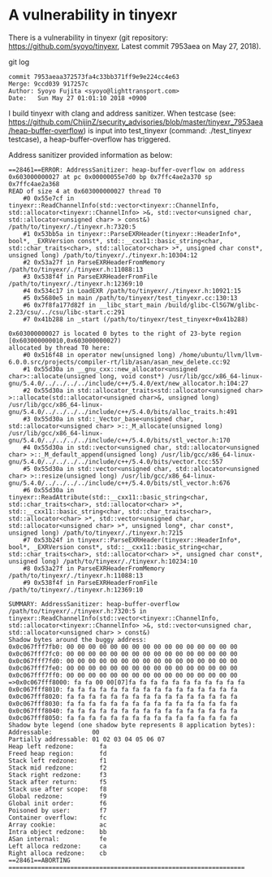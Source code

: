 # A vulnerability in tinyexr
There is a vulnerability in tinyexr (git repository: https://github.com/syoyo/tinyexr, Latest commit 7953aea on May 27, 2018).

git log 

    commit 7953aeaa372573fa4c33bb371ff9e9e224cc4e63
    Merge: 9ccd039 917257c
    Author: Syoyo Fujita <syoyo@lighttransport.com>
    Date:   Sun May 27 01:01:10 2018 +0900

I build tinyexr with clang and address sanitizer. When testcase (see: https://github.com/ChijinZ/security_advisories/blob/master/tinyexr_7953aea/heap-buffer-overflow) is input into test_tinyexr (command: ./test_tinyexr testcase), a heap-buffer-overflow has triggered.

Address sanitizer provided information as below: 

    ==28461==ERROR: AddressSanitizer: heap-buffer-overflow on address 0x603000000027 at pc 0x00000055e7d0 bp 0x7ffc4ae2a370 sp 0x7ffc4ae2a368
    READ of size 4 at 0x603000000027 thread T0
        #0 0x55e7cf in tinyexr::ReadChannelInfo(std::vector<tinyexr::ChannelInfo, std::allocator<tinyexr::ChannelInfo> >&, std::vector<unsigned char, std::allocator<unsigned char> > const&) /path/to/tinyexr/./tinyexr.h:7320:5
        #1 0x53bb5a in tinyexr::ParseEXRHeader(tinyexr::HeaderInfo*, bool*, _EXRVersion const*, std::__cxx11::basic_string<char, std::char_traits<char>, std::allocator<char> >*, unsigned char const*, unsigned long) /path/to/tinyexr/./tinyexr.h:10304:12
        #2 0x53a27f in ParseEXRHeaderFromMemory /path/to/tinyexr/./tinyexr.h:11088:13
        #3 0x538f4f in ParseEXRHeaderFromFile /path/to/tinyexr/./tinyexr.h:12369:10
        #4 0x534c17 in LoadEXR /path/to/tinyexr/./tinyexr.h:10921:15
        #5 0x5680e5 in main /path/to/tinyexr/test_tinyexr.cc:130:13
        #6 0x7f8fa177d82f in __libc_start_main /build/glibc-Cl5G7W/glibc-2.23/csu/../csu/libc-start.c:291
        #7 0x41b288 in _start (/path/to/tinyexr/test_tinyexr+0x41b288)

    0x603000000027 is located 0 bytes to the right of 23-byte region [0x603000000010,0x603000000027)
    allocated by thread T0 here:
        #0 0x516f48 in operator new(unsigned long) /home/ubuntu/llvm/llvm-6.0.0.src/projects/compiler-rt/lib/asan/asan_new_delete.cc:92
        #1 0x55d30a in __gnu_cxx::new_allocator<unsigned char>::allocate(unsigned long, void const*) /usr/lib/gcc/x86_64-linux-gnu/5.4.0/../../../../include/c++/5.4.0/ext/new_allocator.h:104:27
        #2 0x55d30a in std::allocator_traits<std::allocator<unsigned char> >::allocate(std::allocator<unsigned char>&, unsigned long) /usr/lib/gcc/x86_64-linux-gnu/5.4.0/../../../../include/c++/5.4.0/bits/alloc_traits.h:491
        #3 0x55d30a in std::_Vector_base<unsigned char, std::allocator<unsigned char> >::_M_allocate(unsigned long) /usr/lib/gcc/x86_64-linux-gnu/5.4.0/../../../../include/c++/5.4.0/bits/stl_vector.h:170
        #4 0x55d30a in std::vector<unsigned char, std::allocator<unsigned char> >::_M_default_append(unsigned long) /usr/lib/gcc/x86_64-linux-gnu/5.4.0/../../../../include/c++/5.4.0/bits/vector.tcc:557
        #5 0x55d30a in std::vector<unsigned char, std::allocator<unsigned char> >::resize(unsigned long) /usr/lib/gcc/x86_64-linux-gnu/5.4.0/../../../../include/c++/5.4.0/bits/stl_vector.h:676
        #6 0x55d30a in tinyexr::ReadAttribute(std::__cxx11::basic_string<char, std::char_traits<char>, std::allocator<char> >*, std::__cxx11::basic_string<char, std::char_traits<char>, std::allocator<char> >*, std::vector<unsigned char, std::allocator<unsigned char> >*, unsigned long*, char const*, unsigned long) /path/to/tinyexr/./tinyexr.h:7215
        #7 0x53b24f in tinyexr::ParseEXRHeader(tinyexr::HeaderInfo*, bool*, _EXRVersion const*, std::__cxx11::basic_string<char, std::char_traits<char>, std::allocator<char> >*, unsigned char const*, unsigned long) /path/to/tinyexr/./tinyexr.h:10234:10
        #8 0x53a27f in ParseEXRHeaderFromMemory /path/to/tinyexr/./tinyexr.h:11088:13
        #9 0x538f4f in ParseEXRHeaderFromFile /path/to/tinyexr/./tinyexr.h:12369:10

    SUMMARY: AddressSanitizer: heap-buffer-overflow /path/to/tinyexr/./tinyexr.h:7320:5 in tinyexr::ReadChannelInfo(std::vector<tinyexr::ChannelInfo, std::allocator<tinyexr::ChannelInfo> >&, std::vector<unsigned char, std::allocator<unsigned char> > const&)
    Shadow bytes around the buggy address:
    0x0c067fff7fb0: 00 00 00 00 00 00 00 00 00 00 00 00 00 00 00 00
    0x0c067fff7fc0: 00 00 00 00 00 00 00 00 00 00 00 00 00 00 00 00
    0x0c067fff7fd0: 00 00 00 00 00 00 00 00 00 00 00 00 00 00 00 00
    0x0c067fff7fe0: 00 00 00 00 00 00 00 00 00 00 00 00 00 00 00 00
    0x0c067fff7ff0: 00 00 00 00 00 00 00 00 00 00 00 00 00 00 00 00
    =>0x0c067fff8000: fa fa 00 00[07]fa fa fa fa fa fa fa fa fa fa fa
    0x0c067fff8010: fa fa fa fa fa fa fa fa fa fa fa fa fa fa fa fa
    0x0c067fff8020: fa fa fa fa fa fa fa fa fa fa fa fa fa fa fa fa
    0x0c067fff8030: fa fa fa fa fa fa fa fa fa fa fa fa fa fa fa fa
    0x0c067fff8040: fa fa fa fa fa fa fa fa fa fa fa fa fa fa fa fa
    0x0c067fff8050: fa fa fa fa fa fa fa fa fa fa fa fa fa fa fa fa
    Shadow byte legend (one shadow byte represents 8 application bytes):
    Addressable:           00
    Partially addressable: 01 02 03 04 05 06 07 
    Heap left redzone:       fa
    Freed heap region:       fd
    Stack left redzone:      f1
    Stack mid redzone:       f2
    Stack right redzone:     f3
    Stack after return:      f5
    Stack use after scope:   f8
    Global redzone:          f9
    Global init order:       f6
    Poisoned by user:        f7
    Container overflow:      fc
    Array cookie:            ac
    Intra object redzone:    bb
    ASan internal:           fe
    Left alloca redzone:     ca
    Right alloca redzone:    cb
    ==28461==ABORTING
    =================================================================